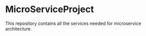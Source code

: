 # MicroServiceProject
This repository contains all the services needed for microservice architecture.
